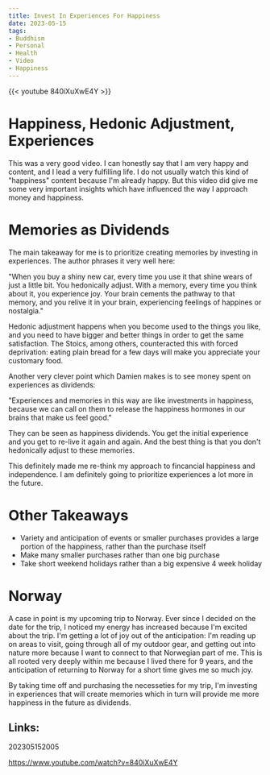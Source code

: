 ```yaml
---
title: Invest In Experiences For Happiness
date: 2023-05-15
tags:
- Buddhism
- Personal
- Health
- Video
- Happiness
---
```


{{< youtube 840iXuXwE4Y >}}

# Happiness, Hedonic Adjustment, Experiences

This was a very good video. I can honestly say that I am very happy and content, and I lead a very fulfilling life. I do not usually watch this kind of "happiness" content because I'm already happy. But this video did give me some very important insights which have influenced the way I approach money and happiness. 

# Memories as Dividends

The main takeaway for me is to prioritize creating memories by investing in experiences. The author phrases it very well here:

"When you buy a shiny new car, every time you use it that shine wears of just a little bit. You hedonically adjust. With a memory, every time you think about it, you experience joy. Your brain cements the pathway to that memory, and you relive it in your brain, experiencing feelings of happines or nostalgia."

Hedonic adjustment happens when you become used to the things you like, and you need to have bigger and better things in order to get the same satisfaction. The Stoics, among others, counteracted this with forced deprivation: eating plain bread for a few days will make you appreciate your customary food.

Another very clever point which Damien makes is to see money spent on experiences as dividends:

"Experiences and memories in this way are like investments in happiness, because we can call on them to release the happiness hormones in our brains that make us feel good."

They can be seen as happiness dividends. You get the initial experience and you get to re-live it again and again. And the best thing is that you don't hedonically adjust to these memories.

This definitely made me re-think my approach to fincancial happiness and independence. I am definitely going to prioritize experiences a lot more in the future.

# Other Takeaways

* Variety and anticipation of events or smaller purchases provides a large portion of the happiness, rather than the purchase itself
* Make many smaller purchases rather than one big purchase
* Take short weekend holidays rather than a big expensive 4 week holiday

# Norway

A case in point is my upcoming trip to Norway. Ever since I decided on the date for the trip, I noticed my energy has increased because I'm excited about the trip. I'm getting a lot of joy out of the anticipation: I'm reading up on areas to visit, going through all of my outdoor gear, and getting out into nature more because I want to connect to that Norwegian part of me. This is all rooted very deeply within me because I lived there for 9 years, and the anticipation of returning to Norway for a short time gives me so much joy. 

By taking time off and purchasing the necesseties for my trip, I'm investing in experiences that will create memories which in turn will provide me more happiness in the future as dividends. 

## Links:

202305152005

https://www.youtube.com/watch?v=840iXuXwE4Y

